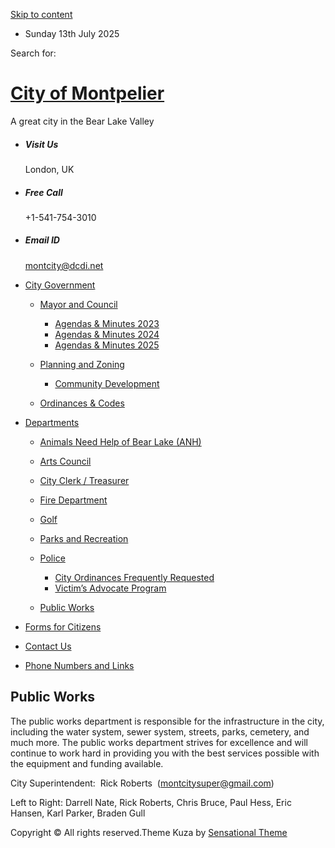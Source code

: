 [Skip to content](https://montpelier.id.gov/departments-2/sample-page/)

- Sunday 13th July 2025

<!--THE END-->

Search for:

# [City of Montpelier](https://montpelier.id.gov)

A great city in the Bear Lake Valley

- ##### Visit Us
  
  London, UK
- ##### Free Call
  
  +1-541-754-3010
- ##### Email ID
  
  [montcity@dcdi.net](mailto:montcity@dcdi.net)

<!--THE END-->

- [City Government](https://montpelier.id.gov/city-government)
  
  - [Mayor and Council](https://montpelier.id.gov/city-government/mayor-and-council)
    
    - [Agendas &amp; Minutes 2023](https://montpelier.id.gov/city-government/mayor-and-council/agenda-minutes/agendas-and-minutes)
    - [Agendas &amp; Minutes 2024](https://montpelier.id.gov/city-government/mayor-and-council/agenda-minutes/agendas-minutes-2024)
    - [Agendas &amp; Minutes 2025](https://montpelier.id.gov/city-government/mayor-and-council/agenda-minutes/agendas-minutes-2025)
  - [Planning and Zoning](https://montpelier.id.gov/city-government/planning-and-zoning)
    
    - [Community Development](https://montpelier.id.gov/city-government/planning-and-zoning/community-development)
  - [Ordinances &amp; Codes](https://montpelier.id.gov/city-government/ordinances-codes)
- [Departments](https://montpelier.id.gov/departments-2)
  
  - [Animals Need Help of Bear Lake (ANH)](https://montpelier.id.gov/departments-2/animals-need-help-of-bear-lake-anh)
  - [Arts Council](https://montpelier.id.gov/departments-2/arts-council)
  - [City Clerk / Treasurer](https://montpelier.id.gov/departments-2/city-clerk-treasurer)
  - [Fire Department](https://montpelier.id.gov/departments-2/fire)
  - [Golf](https://montpelier.id.gov/departments-2/golf)
  - [Parks and Recreation](https://montpelier.id.gov/departments-2/parks-and-recreation)
  - [Police](https://montpelier.id.gov/departments-2/police)
    
    - [City Ordinances Frequently Requested](https://montpelier.id.gov/departments-2/police/city-ordinances-frequently-requested)
    - [Victim’s Advocate Program](https://montpelier.id.gov/departments-2/police/victims-advocate-program)
  - [Public Works](https://montpelier.id.gov/departments-2/sample-page)
- [Forms for Citizens](https://montpelier.id.gov/forms-for-citizens)
- [Contact Us](https://montpelier.id.gov/contact-us)
- [Phone Numbers and Links](https://montpelier.id.gov/resources)

## Public Works

The public works department is responsible for the infrastructure in the city, including the water system, sewer system, streets, parks, cemetery, and much more. The public works department strives for excellence and will continue to work hard in providing you with the best services possible with the equipment and funding available.

City Superintendent:  Rick Roberts  (montcitysuper@gmail.com)

Left to Right: Darrell Nate, Rick Roberts, Chris Bruce, Paul Hess, Eric Hansen, Karl Parker, Braden Gull

Copyright © All rights reserved.Theme Kuza by [Sensational Theme](https://sensationaltheme.com)